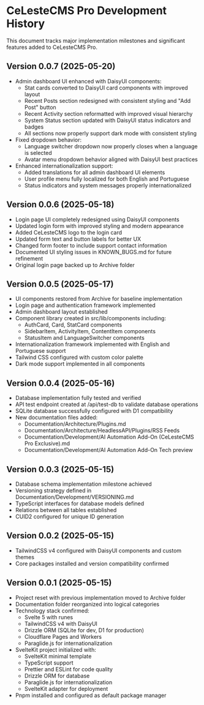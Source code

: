 # CeLesteCMS Pro Development History

This document tracks major implementation milestones and significant features added to CeLesteCMS Pro.

## Version 0.0.7 (2025-05-20)

- Admin dashboard UI enhanced with DaisyUI components:
  - Stat cards converted to DaisyUI card components with improved layout
  - Recent Posts section redesigned with consistent styling and "Add Post" button
  - Recent Activity section reformatted with improved visual hierarchy
  - System Status section updated with DaisyUI status indicators and badges
  - All sections now properly support dark mode with consistent styling
- Fixed dropdown behavior:
  - Language switcher dropdown now properly closes when a language is selected
  - Avatar menu dropdown behavior aligned with DaisyUI best practices
- Enhanced internationalization support:
  - Added translations for all admin dashboard UI elements
  - User profile menu fully localized for both English and Portuguese
  - Status indicators and system messages properly internationalized

## Version 0.0.6 (2025-05-18)

- Login page UI completely redesigned using DaisyUI components
- Updated login form with improved styling and modern appearance
- Added CeLesteCMS logo to the login card
- Updated form text and button labels for better UX
- Changed form footer to include support contact information
- Documented UI styling issues in KNOWN_BUGS.md for future refinement
- Original login page backed up to Archive folder

## Version 0.0.5 (2025-05-17)

- UI components restored from Archive for baseline implementation
- Login page and authentication framework implemented
- Admin dashboard layout established
- Component library created in src/lib/components including:
  - AuthCard, Card, StatCard components
  - SidebarItem, ActivityItem, ContentItem components
  - StatusItem and LanguageSwitcher components
- Internationalization framework implemented with English and Portuguese support
- Tailwind CSS configured with custom color palette
- Dark mode support implemented in all components

## Version 0.0.4 (2025-05-16)

- Database implementation fully tested and verified
- API test endpoint created at /api/test-db to validate database operations
- SQLite database successfully configured with D1 compatibility
- New documentation files added:
  - Documentation/Architecture/Plugins.md
  - Documentation/Architecture/HeadlessAPI/Plugins/RSS Feeds
  - Documentation/Development/AI Automation Add-On (CeLesteCMS Pro Exclusive).md
  - Documentation/Development/AI Automation Add-On Tech preview

## Version 0.0.3 (2025-05-15)

- Database schema implementation milestone achieved
- Versioning strategy defined in Documentation/Development/VERSIONING.md
- TypeScript interfaces for database models defined
- Relations between all tables established
- CUID2 configured for unique ID generation

## Version 0.0.2 (2025-05-15)

- TailwindCSS v4 configured with DaisyUI components and custom themes
- Core packages installed and version compatibility confirmed

## Version 0.0.1 (2025-05-15)

- Project reset with previous implementation moved to Archive folder
- Documentation folder reorganized into logical categories
- Technology stack confirmed:
  - Svelte 5 with runes
  - TailwindCSS v4 with DaisyUI
  - Drizzle ORM (SQLite for dev, D1 for production)
  - Cloudflare Pages and Workers
  - Paraglide.js for internationalization
- SvelteKit project initialized with:
  - SvelteKit minimal template
  - TypeScript support
  - Prettier and ESLint for code quality
  - Drizzle ORM for database
  - Paraglide.js for internationalization
  - SvelteKit adapter for deployment
- Pnpm installed and configured as default package manager

